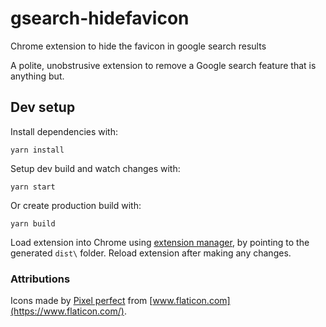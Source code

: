 # gsearch-hidefavicon
Chrome extension to hide the favicon in google search results

A polite, unobstrusive extension to remove a Google search feature that is anything but. 

## Dev setup

Install dependencies with:

```
yarn install
```

Setup dev build and watch changes with:

```
yarn start
```

Or create production build with:

```
yarn build
```

Load extension into Chrome using [extension manager](https://lmgtfy.com/?q=chrome+load+local+extension&s=k), by pointing to the generated `dist\` folder. Reload extension after making any changes.


### Attributions
Icons made by [Pixel perfect](https://www.flaticon.com/authors/pixel-perfect) from [www.flaticon.com](https://www.flaticon.com/).

